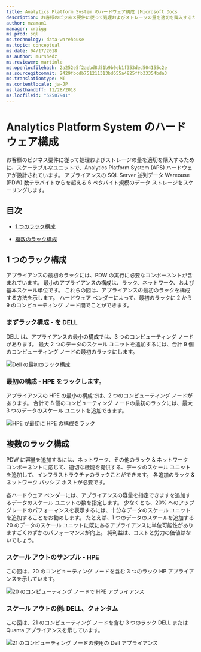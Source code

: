 ```yaml
---
title: Analytics Platform System のハードウェア構成 |Microsoft Docs
description: お客様のビジネス要件に従って処理およびストレージの量を適切を購入するために、スケーラブルなユニットで、Analytics Platform System (APS) アプライアンスのハードウェアが設計されています。 アプライアンスは、超える 6 ペタバイト規模のデータに数テラバイトから Parallel Data Warehouse 用のストレージをスケーリングします。
author: mzaman1
manager: craigg
ms.prod: sql
ms.technology: data-warehouse
ms.topic: conceptual
ms.date: 04/17/2018
ms.author: murshedz
ms.reviewer: martinle
ms.openlocfilehash: 2a252e5f2aebd8d51b9b0eb1f353ded504155c2e
ms.sourcegitcommit: 2429fbcdb751211313bd655a4825ffb33354bda3
ms.translationtype: MT
ms.contentlocale: ja-JP
ms.lasthandoff: 11/28/2018
ms.locfileid: "52507941"
---
```

# <a name="hardware-configurations---analytics-platform-system"></a>Analytics Platform System のハードウェア構成
お客様のビジネス要件に従って処理およびストレージの量を適切を購入するために、スケーラブルなユニットで、Analytics Platform System (APS) ハードウェアが設計されています。 アプライアンスの SQL Server 並列データ Wareouse (PDW) 数テラバイトからを超える 6 ペタバイト規模のデータ ストレージをスケーリングします。  
  
## <a name="contents"></a>目次  
  
-   [1 つのラック構成](#section1)  
  
-   [複数のラック構成](#section2)  

  
## <a name="section1"></a>1 つのラック構成  
アプライアンスの最初のラックには、PDW の実行に必要なコンポーネントが含まれています。 最小のアプライアンスの構成は、ラック、ネットワーク、および基本スケール単位です。 これらの図は、アプライアンスの最初のラックを構成する方法を示します。 ハードウェア ベンダーによって、最初のラックに 2 から 9 のコンピューティング ノード間でことができます。  
  
### <a name="first-rack-configurations---dell"></a>まずラック構成 - を DELL  
DELL は、アプライアンスの最小の構成では、3 つのコンピューティング ノードがあります。 最大 2 つのデータのスケール ユニットを追加するには、合計 9 個のコンピューティング ノードの最初のラックにします。  
  
![Dell の最初のラック構成](media/first-rack-configurations-dell.png "Dell 最初のラック構成")  
  
### <a name="first-rack-configurations---hpe"></a>最初の構成 - HPE をラックします。  
アプライアンスの HPE の最小の構成では、2 つのコンピューティング ノードがあります。 合計で 8 個のコンピューティング ノードの最初のラックには、最大 3 つのデータのスケール ユニットを追加できます。  
  
![HPE が最初に HPE の構成をラック](media/first-rack-configurations-hpe.png "HPE が最初に構成をラック")  
  
## <a name="section2"></a>複数のラック構成  
PDW に容量を追加するには、ネットワーク、その他のラック & ネットワーク コンポーネントに応じて、適切な機能を提供する、データのスケール ユニットを追加して、インフラストラクチャのラックことができます。 各追加のラック & ネットワーク パッシブ ホストが必要です。  
  
各ハードウェア ベンダーには、アプライアンスの容量を指定できますを追加するデータのスケール ユニットの数を指定します。 少なくとも、20% へのアップグレードのパフォーマンスを表示するには、十分なデータのスケール ユニットを追加することをお勧めします。 たとえば、1 つのデータのスケールを追加する 20 のデータのスケール ユニットに既にあるアプライアンスに単位可能性がありますごくわずかのパフォーマンスが向上。 純利益は、コストと労力の価値はないでしょう。  
  
### <a name="scale-out-example---hpe"></a>スケール アウトのサンプル - HPE  
この図は、20 のコンピューティング ノードを含む 3 つのラック HP アプライアンスを示しています。  
  
![20 のコンピューティング ノードで HPE アプライアンス](media/scale-out-hpe.png "HPE アプライアンス 20 のコンピューティング ノードの使用")  
  
### <a name="scale-out-example---dell-quanta"></a>スケール アウトの例: DELL、クォンタム  
この図は、21 のコンピューティング ノードを含む 3 つのラック DELL または Quanta アプライアンスを示しています。  
  
![21 のコンピューティング ノードの使用の Dell アプライアンス](media/scale-out-dell.png "21 のコンピューティング ノードの使用の Dell アプライアンス")  
 
